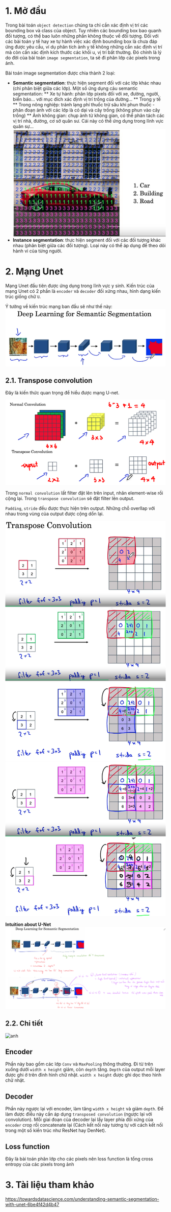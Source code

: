 
# 1. Mở đầu
Trong bài toán `object detection` chúng ta chỉ cần xác định vị trí các bounding box và class của object. Tuy nhiên các bounding box bao quanh đối tượng, có thể bao luôn những phần không thuộc về đối tượng. Đối với các bài toán y tế hay xe tự hành việc xác định bounding box là chưa đáp ứng được yêu cầu, ví dụ phân tích ảnh y tế không những cần xác định vị trí mà còn cần xác định kích thước các khối u, vị trí bất thường. Đó chính là lý do đời của bài toán `image segmentation`, ta sẽ đi phân lớp các pixels trong ảnh.

Bài toán image segmentation được chia thành 2 loại:
* **Semantic segmentation**: thực hiện segment đối với các lớp khác nhau (chỉ phân biệt giữa các lớp). Một số ứng dụng cảu semantic segmentation:
    ** Xe tự hành: phân lớp pixels đối với xe, đường, người, biển báo... với mục đích xác định vị trí trống của đường...
    ** Trong y tế
    ** Trong nông nghiệp: tránh lạng phí thuốc trừ sâu khi phun thuốc - phân đoạn ảnh với các lớp là cỏ dại và cây trồng (không phun vào cây trồng)
    ** Ảnh không gian: chụp ảnh từ không gian, có thể phân tách các vị trí nhà, đường, cơ sở quân sư. Cái này có thể ứng dụng trong lĩnh vực quân sự...
![25](images/AttentionMechanism/25.png)
* **Instance segmentation**: thưc hiện segment đối với các đối tượng khác nhau (phân biệt giữa các đối tượng). Loại này có thể áp dụng để theo dõi hành vi của từng người.

# 2. Mạng Unet
Mạng Unet đầu tiên được ứng dụng trong lĩnh vực y sinh. Kiến trúc của mạng Unet có 2 phần là `encoder` và `decoder` đối xứng nhau, hình dạng kiến trúc giống chữ `U`.

Ý tưởng về kiến trúc mạng ban đầu sẽ như thế này:
![26](images/AttentionMechanism/26.png)

## 2.1. Transpose convolution
Đây là kiến thức quan trọng để hiểu được mạng U-net. 

![27](images/AttentionMechanism/27.png)

Trong `normal convolution` lất filter đặt lên trên input, nhân element-wise rồi cộng lại. Trong `transpose convolution` sẽ đặt filter lên output.

`Padding`, `stride` đều được thực hiện trên output. Những chỗ overllap với nhau trong vùng của output được cộng dồn lại.

![28](images/AttentionMechanism/28.png)
![29](images/AttentionMechanism/29.png)
![30](images/AttentionMechanism/30.png)
![31](images/AttentionMechanism/31.png)
![32](images/AttentionMechanism/32.png)

**Intuition about U-Net**
![33](images/AttentionMechanism/33.png)

## 2.2. Chi tiết

![anh](https://www.google.com/url?sa=i&url=https%3A%2F%2Flmb.informatik.uni-freiburg.de%2Fpeople%2Fronneber%2Fu-net%2F&psig=AOvVaw2RD8IFJLqQk5NEOxPztXYk&ust=1620983481713000&source=images&cd=vfe&ved=0CAIQjRxqFwoTCICQz5aoxvACFQAAAAAdAAAAABAn)

## Encoder
Phần này bao gồm các lớp `Conv` và `MaxPooling` thông thường. Đi từ trên xuống dưới `width x height` giảm, còn `depth` tăng. `Depth` của output mỗi layer được ghi ở trên đỉnh hình chữ nhật. `width x height` được ghi dọc theo hình chữ nhật. 

## Decoder
Phần này ngược lại với encoder, làm tăng `width x height` và giảm `depth`. Để làm được điều này cần áp dụng `transposed convolution` (ngược lại với convolution). Mỗi giai đoạn của decoder lại lấy layer phía đối xứng của `encoder` crop rồi concatenate lại (Cách kết nối này tương tự với cách kết nối trong một số kiến trúc như ResNet hay DenNet).

## Loss function
Đây là bài toán phân lớp cho các pixels nên loss function là tổng cross entropy của các pixels trong ảnh




# 3. Tài liệu tham khảo
https://towardsdatascience.com/understanding-semantic-segmentation-with-unet-6be4f42d4b47


